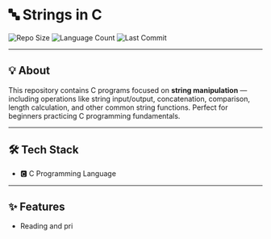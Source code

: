 # 🔤 Strings in C

![Repo Size](https://img.shields.io/github/repo-size/nitin-0-7/strings?style=for-the-badge)
![Language Count](https://img.shields.io/github/languages/count/nitin-0-7/strings?style=for-the-badge)
![Last Commit](https://img.shields.io/github/last-commit/nitin-0-7/strings?style=for-the-badge)

---

## 💡 About  
This repository contains C programs focused on **string manipulation** — including operations like string input/output, concatenation, comparison, length calculation, and other common string functions. Perfect for beginners practicing C programming fundamentals.

---

## 🛠️ Tech Stack  
- 🅲 C Programming Language

---

## ✨ Features  
- Reading and pri
